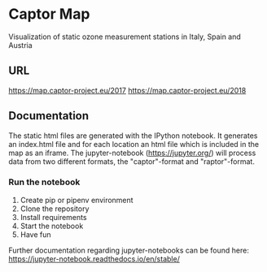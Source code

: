 # Captor Map

Visualization of static ozone measurement stations in Italy, Spain and Austria

## URL
https://map.captor-project.eu/2017
https://map.captor-project.eu/2018

## Documentation
The static html files are generated with the IPython notebook. It generates an index.html file and for each location an html file which is included in the map as an iframe. The jupyter-notebook (https://jupyter.org/) will process data from two different formats, the "captor"-format and "raptor"-format.

### Run the notebook
1. Create pip or pipenv environment
2. Clone the repository
3. Install requirements
4. Start the notebook
5. Have fun

Further documentation regarding jupyter-notebooks can be found here:
https://jupyter-notebook.readthedocs.io/en/stable/
